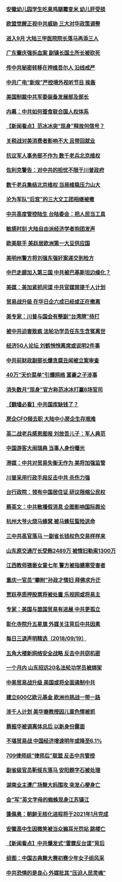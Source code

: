 #### [安徽幼儿园学生吃臭鸡腿霉变米 幼儿肝受损](../pages/nsc413/n10729697.md) 

#### [欧盟觉醒正视中共威胁 三大对华政策调整](../pages/nsc413/n10729769.md) 

#### [进入9月 大陆三甲医院院长落马再添三人](../pages/nsc413/n10729702.md) 

#### [广东肇庆强拆血案 副镇长国土所长被砍死](../pages/nsc413/n10729503.md) 

#### [传中共秘密转移在押维吾尔人 沿线戒严](../pages/nsc413/n10729577.md) 

#### [中共广电“新规”严控境外视听节目 挨轰](../pages/nsc413/n10729114.md) 

#### [美国制裁中共军委装备发展部及部长](../pages/nsc413/n10728984.md) 

#### [内幕：中共如何蚕食联合国人权体系](../pages/nsc413/n10726616.md) 

#### [【新闻看点】范冰冰突“现身”释放何信号？](../pages/nsc413/n10729288.md) 

#### [关税战对美消费者影响不大 且带回就业](../pages/nsc413/n10729313.md) 

#### [抗议军人事务部不作为 数千老兵北京维权](../pages/nsc413/n10729157.md) 

#### [佐利克警告：对中共的担忧不限于川普政府](../pages/nsc413/n10729251.md) 

#### [数千老兵集结北京维权 当局维稳压力山大](../pages/nsc413/n10729266.md) 

#### [沦为军队“后宫”的三大文工团相继被撤](../pages/nsc413/n10729100.md) 

#### [中共高度管控陆生 台陆委会：把人民当工具](../pages/nsc413/n10728169.md) 

#### [敏感时刻 大陆自由派经济学者抱团发声](../pages/nsc413/n10728993.md) 

#### [欧美联手 美跃居欧洲第一大豆供应国](../pages/nsc413/n10729227.md) 

#### [美明州警方将刘强东强奸案递交到检方](../pages/nsc413/n10729118.md) 

#### [中巴走廊加入第三国 中共被巴基斯坦边缘化？](../pages/nsc413/n10729111.md) 

#### [美媒：美加紧抓间谍 中共官媒禁提千人计划](../pages/nsc413/n10729047.md) 

#### [贸易战升级 在华日企六成已经或正在撤离](../pages/nsc413/n10728778.md) 

#### [美专家：川普与国会有整副“台湾牌”待打](../pages/nsc413/n10728829.md) 

#### [被中共迫害致疯 法轮功学员任东生含冤离世](../pages/nsc413/n10728418.md) 

#### [经济50人论坛 刘鹤悄悄离席或说明2件事](../pages/nsc413/n10728814.md) 

#### [中共前财政副部长爆贪腐丑闻被立案审查](../pages/nsc413/n10728464.md) 

#### [40万“天价菜单”引爆网络 富豪之子涉事](../pages/nsc413/n10728234.md) 

#### [消失数月“现身”官方称范冰冰打赢6场官司](../pages/nsc413/n10728783.md) 

#### [【翻墙必看】中共国库缺钱了？](../pages/nsc413/n10727353.md) 

#### [房企CFO频去职 大陆中小房企生存艰难](../pages/nsc413/n10727643.md) 

#### [英二战老兵感恩图报 刘放吾儿子：军人典范](../pages/nsc413/n10728336.md) 

#### [中国游客大闹瑞典 当事人身份曝光](../pages/nsc413/n10728269.md) 

#### [港媒：中共对贸易失衡无作为 美将加强监管](../pages/nsc413/n10728190.md) 

#### [川普采用行政手段反击中共 杀伤力强](../pages/nsc413/n10727890.md) 

#### [台行政院：领有中国居住证 研议限缩公民权](../pages/nsc413/n10728166.md) 

#### [蔡英文：中共散播假消息 企图影响国际舆论](../pages/nsc413/n10728007.md) 

#### [杭州大爷火烧马蜂窝 被马蜂狂蜇险送命](../pages/nsc413/n10728220.md) 

#### [三中共高官落马 一副省长钱权色交易样样来](../pages/nsc413/n10727763.md) 

#### [山东原交通厅长受贿2489万 被情妇勒索1300万](../pages/nsc413/n10727744.md) 

#### [江西教师猥亵女童七年 警方被指搪塞受害者](../pages/nsc413/n10727015.md) 

#### [重庆一官员“攀附”孙政才情妇 拜佛求升迁](../pages/nsc413/n10727170.md) 

#### [贾跃亭质押股票将被处置 乐视网或将易主](../pages/nsc413/n10727071.md) 

#### [专家：美国与盟国贸易有进展 中共更孤立](../pages/nsc413/n10727242.md) 

#### [彰化寺院升五星旗 外媒关注背后中共因素](../pages/nsc413/n10727429.md) 

#### [每日三退声明精选（2018/09/19）](../pages/nsc413/n10727391.md) 

#### [五角大楼新网络安全战略 反击中共窃机密](../pages/nsc413/n10726459.md) 

#### [一个月内 山东招远20名法轮功学员被绑架](../pages/nsc413/n10725475.md) 

#### [中美贸易战升级 美国或将全面遏制中共](../pages/nsc413/n10726263.md) 

#### [建立600亿欧元基金 欧洲也挑战一带一路](../pages/nsc413/n10726500.md) 

#### [涉千人计划 美华裔教授因儿童色情被抓](../pages/nsc413/n10726890.md) 

#### [蔡振华被调离体总后 以新身份露面](../pages/nsc413/n10726762.md) 

#### [不堪贸易战 中国经济增速明年或降至6.1%](../pages/nsc413/n10726915.md) 

#### [709律师组“律师后”联盟  反击中共管控](../pages/nsc413/n10726718.md) 

#### [副省级官员靳绥东落马 安阳题字石被处理](../pages/nsc413/n10726774.md) 

#### [湖南业主遭广场舞大妈围攻 突发心梗身亡](../pages/nsc413/n10726795.md) 

#### [会“写”英文字母的蜘蛛现身江苏镇江](../pages/nsc413/n10726807.md) 

#### [蓬佩奥：朝鲜无核化进程将于2021年1月完成](../pages/nsc413/n10726732.md) 

#### [安徽高中生因微笑被当众搧耳光罚站 跳楼亡](../pages/nsc413/n10726755.md) 

#### [【新闻看点】中共爆发式“雷霆反台谍”背后](../pages/nsc413/n10726402.md) 

#### [组图：中国古典舞大赛初赛少年女子组风采](../pages/nsc413/n10726692.md) 

#### [中共恐惧的是良心 外媒批其“压迫人民灵魂”](../pages/nsc413/n10725741.md) 

